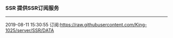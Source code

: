 ### SSR 提供SSR订阅服务
---
2019-08-11 15:30:55 订阅:https://raw.githubusercontent.com/King-1025/server/SSR/DATA

